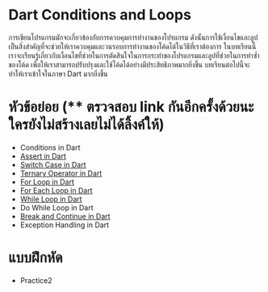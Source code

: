 # Dart Conditions and Loops
การเขียนโปรแกรมมักจะเกี่ยวข้องกับการควบคุมการทำงานของโปรแกรม ดังนั้นการใช้เงื่อนไขและลูปเป็นสิ่งสำคัญที่จะช่วยให้เราควบคุมและวนรอบการทำงานของโค้ดได้ในวิธีที่เราต้องการ ในบทเรียนนี้เราจะเรียนรู้เกี่ยวกับเงื่อนไขที่ช่วยในการตัดสินใจในการกระทำของโปรแกรมและลูปที่ช่วยในการทำซ้ำของโค้ด เพื่อให้เราสามารถปรับปรุงและใช้โค้ดได้อย่างมีประสิทธิภาพมากยิ่งขึ้น
บทเรียนต่อไปนี้จะทำให้เราเข้าใจในภาษา Dart มากยิ่งขึ้น

# หัวข้อย่อย (** ตรวจสอบ link กันอีกครั้งด้วยนะ ใครยังไม่สร้างเลยไม่ได้ลิ้งค์ให้)
* Conditions in Dart 
* [Assert in Dart](https://github.com/soonklang/dart-tutorial/blob/main/2.%20Conditions%20and%20loops/Assert%20in%20Dart.md)
* [Switch Case in Dart](https://github.com/soonklang/dart-tutorial/blob/main/2.%20Conditions%20and%20loops/Switch%20Case%20in%20Dart.md)
* [Ternary Operator in Dart](https://github.com/soonklang/dart-tutorial/blob/main/2.%20Conditions%20and%20loops/Ternary%20Operator%20in%20Dart.md)
* [For Loop in Dart](https://github.com/soonklang/dart-tutorial/blob/main/2.%20Conditions%20and%20loops/FOR%20LOOP%20IN%20DART.md)
* [For Each Loop in Dart](https://github.com/soonklang/dart-tutorial/blob/main/2.%20Conditions%20and%20loops/For%20Each%20Loop%20in%20dart.md)
* [While Loop in Dart](https://github.com/soonklang/dart-tutorial/blob/main/2.%20Conditions%20and%20loops/While%20loop%20in%20dart.md)
* Do While Loop in Dart
* [Break and Continue in Dart](https://github.com/soonklang/dart-tutorial/blob/main/2.%20Conditions%20and%20loops/Break%20and%20Continue%20in%20Dart.md)
* Exception Handling in Dart

# แบบฝึกหัด
* Practice2
